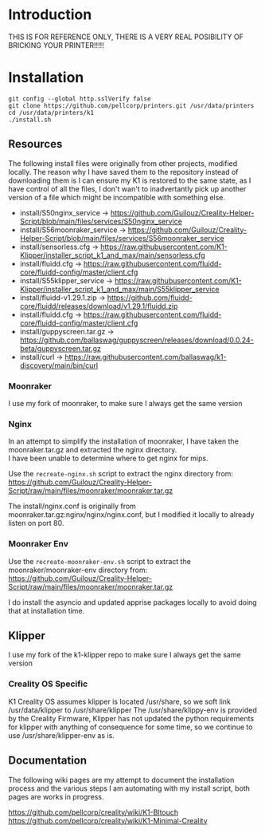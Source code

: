 # Introduction

THIS IS FOR REFERENCE ONLY, THERE IS A VERY REAL POSIBILITY OF BRICKING YOUR PRINTER!!!!!

# Installation

```
git config --global http.sslVerify false
git clone https://github.com/pellcorp/printers.git /usr/data/printers
cd /usr/data/printers/k1
./install.sh
```

## Resources

The following install files were originally from other projects, modified locally.  The reason why I have saved them to the
repository instead of downloading them is I can ensure my K1 is restored to the same state, as I have control of all the files,
I don't wan't to inadvertantly pick up another version of a file which might be incompatible with something else.

- install/S50nginx_service -> https://github.com/Guilouz/Creality-Helper-Script/blob/main/files/services/S50nginx_service
- install/S56moonraker_service -> https://github.com/Guilouz/Creality-Helper-Script/blob/main/files/services/S56moonraker_service
- install/sensorless.cfg -> https://raw.githubusercontent.com/K1-Klipper/installer_script_k1_and_max/main/sensorless.cfg
- install/fluidd.cfg -> https://raw.githubusercontent.com/fluidd-core/fluidd-config/master/client.cfg
- install/S55klipper_service -> https://raw.githubusercontent.com/K1-Klipper/installer_script_k1_and_max/main/S55klipper_service
- install/fluidd-v1.29.1.zip -> https://github.com/fluidd-core/fluidd/releases/download/v1.29.1/fluidd.zip
- install/fluidd.cfg -> https://raw.githubusercontent.com/fluidd-core/fluidd-config/master/client.cfg
- install/guppyscreen.tar.gz -> https://github.com/ballaswag/guppyscreen/releases/download/0.0.24-beta/guppyscreen.tar.gz
- install/curl -> https://raw.githubusercontent.com/ballaswag/k1-discovery/main/bin/curl

### Moonraker

I use my fork of moonraker, to make sure I always get the same version

### Nginx

In an attempt to simplify the installation of moonraker, I have taken the moonraker.tar.gz and extracted the nginx directory.   
I have been unable to determine where to get nginx for mips.

Use the `recreate-nginx.sh` script to extract the nginx directory from:
https://github.com/Guilouz/Creality-Helper-Script/raw/main/files/moonraker/moonraker.tar.gz

The install/nginx.conf is originally from moonraker.tar.gz:nginx/nginx/nginx.conf, but I modified it locally to already
listen on port 80.

### Moonraker Env

Use the `recreate-moonraker-env.sh` script to extract the moonraker/moonraker-env directory from:
https://github.com/Guilouz/Creality-Helper-Script/raw/main/files/moonraker/moonraker.tar.gz

I do install the asyncio and updated apprise packages locally to avoid doing that at installation time.

## Klipper

I use my fork of the k1-klipper repo to make sure I always get the same version

### Creality OS Specific

K1 Creality OS assumes klipper is located /usr/share, so we soft link /usr/data/klipper to /usr/share/klipper
The /usr/share/klippy-env is provided by the Creality Firmware, Klipper has not updated the python requirements 
for klipper with anything of consequence for some time, so we continue to use /usr/share/klipper-env as is.

## Documentation

The following wiki pages are my attempt to document the installation process and the various steps I am automating with my install script, both
pages are works in progress.

https://github.com/pellcorp/creality/wiki/K1-Bltouch
https://github.com/pellcorp/creality/wiki/K1-Minimal-Creality
